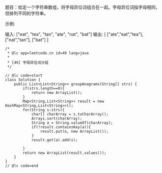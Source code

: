 题目：给定一个字符串数组，将字母异位词组合在一起。字母异位词指字母相同，但排列不同的字符串。

示例:

输入: ["eat", "tea", "tan", "ate", "nat", "bat"]
输出:
[
  ["ate","eat","tea"],
  ["nat","tan"],
  ["bat"]
]
```
/*
 * @lc app=leetcode.cn id=49 lang=java
 *
 * [49] 字母异位词分组
 */

// @lc code=start
class Solution {
    public List<List<String>> groupAnagrams(String[] strs) {
        if(strs.length==0){
            return new ArrayList();
        }
        Map<String,List<String>> result = new HashMap<String,List<String>>();
        for(String s:strs){
            char[] charArray = s.toCharArray();
            Arrays.sort(charArray);
            String a = String.valueOf(charArray);
            if(!result.containsKey(a)){
                result.put(a, new ArrayList());
            }
            result.get(a).add(s);
            
        }
        return new ArrayList(result.values());        
    }
}
// @lc code=end
```
